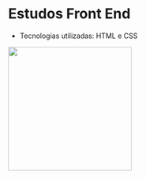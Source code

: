 # Estudos Front End

- Tecnologias utilizadas: HTML e CSS


 <a href="url"><img src="https://ayltoninacio.com.br/img/p/32w1500.jpg" align="left" height="250" width="250" ></a>
